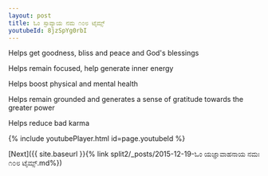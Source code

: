 ```yaml
---
layout: post
title: ಓಂ ಸ್ಟಾವ್ಯಾಯ ನಮ ೧೦೮ ಟೈಮ್ಸ್
youtubeId: 8jzSpYg0rbI
---
```

 
 
Helps get goodness, bliss and peace and God's blessings
 
Helps remain focused, help generate inner energy 
 
Helps boost physical and mental health 
 
Helps remain grounded and generates a sense of gratitude towards the greater power 
 
Helps reduce bad karma
 
 
 
 


{% include youtubePlayer.html id=page.youtubeId %}
 
[Next]({{ site.baseurl }}{% link  split2/_posts/2015-12-19-ಓಂ ಯಜ್ಞಾವಾಹನಾಯ ನಮಃ ೧೦೮ ಟೈಮ್ಸ್.md%})
 
